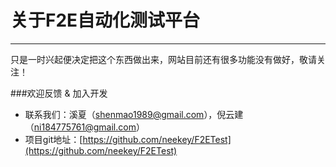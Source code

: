 # 关于F2E自动化测试平台

------

只是一时兴起便决定把这个东西做出来，网站目前还有很多功能没有做好，敬请关注！

###欢迎反馈 & 加入开发

* 联系我们：溪夏（shenmao1989@gmail.com），倪云建（ni184775761@gmail.com）
* 项目git地址：[https://github.com/neekey/F2ETest](https://github.com/neekey/F2ETest)

